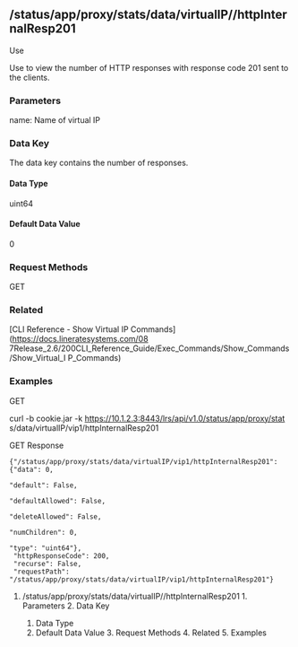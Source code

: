 ## /status/app/proxy/stats/data/virtualIP/<name>/httpInternalResp201

Use

Use to view the number of HTTP responses with response code 201 sent to the
clients.

### Parameters

name: Name of virtual IP

### Data Key

The data key contains the number of responses.

#### Data Type

uint64

#### Default Data Value

0

### Request Methods

GET

### Related

[CLI Reference - Show Virtual IP Commands](https://docs.lineratesystems.com/08
7Release_2.6/200CLI_Reference_Guide/Exec_Commands/Show_Commands/Show_Virtual_I
P_Commands)

### Examples

GET

curl -b cookie.jar -k https://10.1.2.3:8443/lrs/api/v1.0/status/app/proxy/stat
s/data/virtualIP/vip1/httpInternalResp201

GET Response

    
    {"/status/app/proxy/stats/data/virtualIP/vip1/httpInternalResp201": {"data": 0,
                                                                            "default": False,
                                                                            "defaultAllowed": False,
                                                                            "deleteAllowed": False,
                                                                            "numChildren": 0,
                                                                            "type": "uint64"},
     "httpResponseCode": 200,
     "recurse": False,
     "requestPath": "/status/app/proxy/stats/data/virtualIP/vip1/httpInternalResp201"}
    

  1. /status/app/proxy/stats/data/virtualIP/<name>/httpInternalResp201
    1. Parameters
    2. Data Key
      1. Data Type
      2. Default Data Value
    3. Request Methods
    4. Related
    5. Examples

